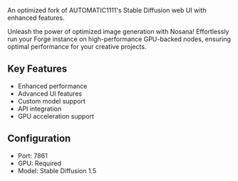 An optimized fork of AUTOMATIC1111's Stable Diffusion web UI with enhanced features.

Unleash the power of optimized image generation with Nosana! Effortlessly run your Forge instance on high-performance GPU-backed nodes, ensuring optimal performance for your creative projects.

## Key Features
- Enhanced performance
- Advanced UI features
- Custom model support
- API integration
- GPU acceleration support

## Configuration
- Port: 7861
- GPU: Required
- Model: Stable Diffusion 1.5

